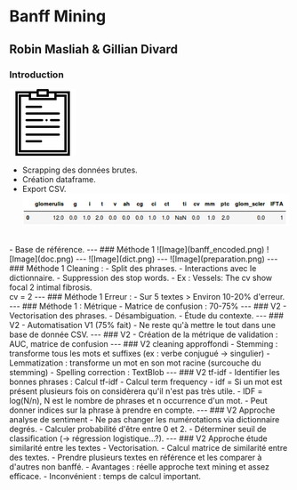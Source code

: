# Banff Mining

Robin Masliah & Gillian Divard
---

### Introduction

![Image](biopsie.svg)
- Scrapping des données brutes.
- Création dataframe.
- Export CSV.<br/>
![Image](scrap.png)
<br/>
- Base de référence.
---
### Méthode 1
![Image](banff_encoded.png)
![Image](doc.png)
---
![Image](dict.png)
---
![Image](preparation.png)
---
### Méthode 1
Cleaning :
- Split des phrases.
- Interactions avec le dictionnaire.
- Suppression des stop words.
- Ex : Vessels: The  cv  show focal  2  intimal  fibrosis.
<br/>cv = 2
---
### Méthode 1
Erreur :
- Sur 5 textes > Environ 10-20% d'erreur.
---
### Méthode 1 : Métrique
- Matrice de confusion : 70-75%
---
### V2
- Vectorisation des phrases.
- Désambiguation.
- Étude du contexte.
---
### V2
- Automatisation V1 (75% fait)
- Ne reste qu'à mettre le tout dans une base de donnée CSV.
---
### V2
- Création de la métrique de validation : AUC, matrice de confusion
---
### V2 cleaning approffondi
- Stemming : transforme tous les mots et suffixes (ex : verbe conjugué -> singulier)
- Lemmatization : transforme un mot en son mot racine (surcouche du stemming)
- Spelling correction : TextBlob 
---
### V2 tf-idf
- Identifier les bonnes phrases : Calcul tf-idf
- Calcul term frequency
- idf = Si un mot est présent plusieurs fois on considèrera qu'il n'est pas très utile.
- IDF = log(N/n), N est le nombre de phrases et n occurrence d'un mot.
- Peut donner indices sur la phrase à prendre en compte.
---
### V2 Approche analyse de sentiment 
- Ne pas changer les numérotations via dictionnaire degrés.
- Calculer probabilité d'être entre 0 et 2.
- Déterminer seuil de classification (-> régression logistique...?).
---
### V2 Approche étude similarité entre les textes 
- Vectorisation.
- Calcul matrice de similarité entre des textes.
- Prendre plusieurs textes en référence et les comparer à d'autres non banffé.
- Avantages : réelle approche text mining et assez efficace.
- Inconvénient : temps de calcul important.









